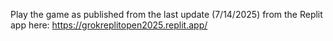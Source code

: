 Play the game as published from the last update (7/14/2025) from the Replit app here: https://grokreplitopen2025.replit.app/
